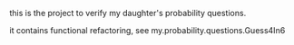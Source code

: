this is the project to verify my daughter's probability questions.   

it contains functional refactoring, see my.probability.questions.Guess4In6

